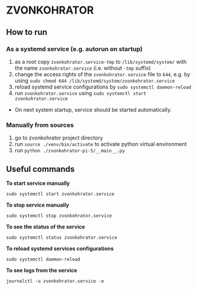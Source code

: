 # ZVONKOHRATOR

## How to run

### As a systemd service (e.g. autorun on startup)

1. as a root copy `zvonkohrator.service-tmp` to `/lib/systemd/system/` with the name `zvonkohrator.service` (i.e. without `-tmp` suffix)
2. change the access rights of the `zvonkohrator.service` file to `644`, e.g. by using `sudo chmod 644 /lib/systemd/system/zvonkohrator.service`
3. reload systemd service configurations by `sudo systemctl daemon-reload`
4. run `zvonkohrator.service` using `sudo systemctl start zvonkohrator.service`

- On next system startup, service should be started automatically.

### Manually from sources

1. go to zvonkohrator project directory
2. run `source ./venv/bin/activate` to activate python virtual environment
3. run `python ./zvonkohrator-pi-5/__main__.py`


## Useful commands

**To start service manually**

`sudo systemctl start zvonkohrator.service`

**To stop service manually**

`sudo systemctl stop zvonkohrator.service`

**To see the status of the service**

`sudo systemctl status zvonkohrator.service`

**To reload systemd services configurations**

`sudo systemctl daemon-reload`

**To see logs from the service**

`journalctl -u zvonkohrator.service -e`

